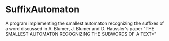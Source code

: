 # SuffixAutomaton
A program implementing the smallest automaton recognizing the suffixes of a word discussed in A. Blumer, J. Blumer and D. Haussler's paper "THE SMALLEST AUTOMATON RECOGNIZING THE
SUBWORDS OF A TEXT*"

